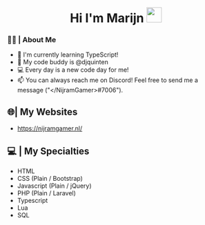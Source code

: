 ## <h1 align="center">Hi I'm Marijn <img src="https://media.giphy.com/media/hvRJCLFzcasrR4ia7z/giphy.gif" width="35"></h1>

### 🙋‍♂️ | About Me

- 🌱 I'm currently learning TypeScript!
- 💬 My code buddy is @djquinten
- 💻 Every day is a new code day for me!
- 📫 You can always reach me on Discord! Feel free to send me a message ("&lt;/NijramGamer&gt;#7006").

## 🌐| My Websites

- https://nijramgamer.nl/

## 💻 | My Specialties

- HTML
- CSS (Plain / Bootstrap)
- Javascript (Plain / jQuery)
- PHP (Plain / Laravel)
- Typescript
- Lua 
- SQL